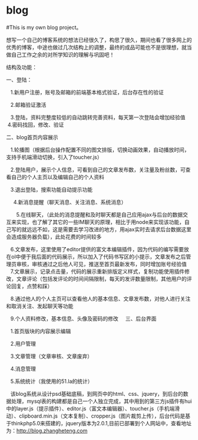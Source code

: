 # blog
#This is my own blog project。

想写一个自己的博客系统的想法已经很久了，构思了很久，期间也看了很多网上的优秀的博客，中途也做过几次结构上的调整，最终的成品可能也不是很理想，就当做自己工作之余的对所学知识的理解与巩固吧！

结构及功能：

一、登陆：

    1.新用户注册，账号及邮箱的前端基本格式验证，后台存在性的验证
		
    2.邮箱验证激活
    
    3.登陆，资料完整度较低的自动跳转完善资料，每天第一次登陆会增加经验值
  
    4.密码找回，修改、验证
    
二、blog首页内容展示

    1.轮播图（根据后台操作配置不同的图文排版，切换动画效果，自动播放时间，支持手机端滑动切换，引入了toucher.js）

    2.登陆用户，展示个人信息，可看到自己的文章发布数，关注量及粉丝数，可查看自己的个人主页以及编辑自己的个人资料
    
    
    3.退出登陆，搜索功能自动提示功能
    
   
    4.新消息提醒（聊天消息、关注消息、系统消息）
    
    
    5.在线聊天，（此处的消息提醒和及时聊天都是自己应用ajax与后台的数据交互来实现，也了解了其它的一些IM聊天的原理，相比于用node来实现该功能，自己写的就远远不如，这是需要去学习改进的地方，用ajax实时去请求后台数据这里会造成服务器负载），此处花费的时间较多
    
    6.文章发布，这里使用了editor提供的富文本编辑插件，因为代码的编写需要放在ol中便于我后面的代码展示，所以加入了代码书写区的小提示，文章发布之后管理员审核，审核通过之后他人可见，推送至首页最新发布，同时增加账号经验值
   
    7.文章展示，记录点击量，代码的展示重新排版定义样式，复制功能使用插件修改，文章评论（包括发评论的时间间隔限制，每天的发评数量限制，其他用户的评论回复，点赞和踩）
    
    8.通过他人的个人主页可以查看他人的基本信息、文章发布数，对他人进行关注和取消关注、发起聊天等功能
    
    9.个人资料修改，基本信息、头像及密码的修改
    
三、后台界面

    1.首页版块的内容展示编辑
    
    2.用户管理
    
    3.文章管理（文章审核、文章废弃）
    
    4.消息管理
    
    5.系统统计（我使用的51.la的统计）
    
    
    该blog系统从设计psd基础底稿，到网页中的html、css、jquery，到后台的数据处理，mysql表的构建都是自己一个人独立完成，其中用到的第三方js插件有hui中的layer.js（提示插件）、editor.js（富文本编辑器）、toucher.js（手机端滑动）、clipboard.min.js（文本复制）、cropper.js（图片裁剪上传），后台代码是基于thinkphp5.0来搭建的，jquery版本为2.0.1,目前已部署到个人网站中，查看地址为：http://blog.zhangheteng.com
